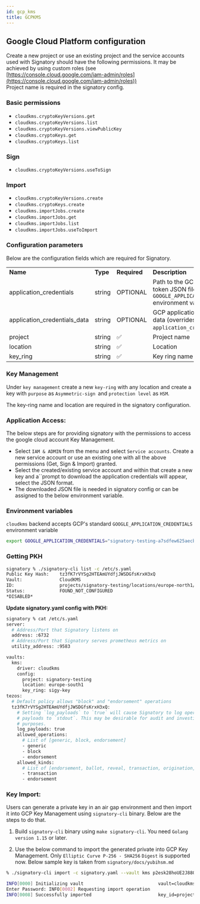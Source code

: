 ```yaml
---
id: gcp_kms
title: GCPKMS
---
```


## **Google Cloud Platform configuration**

Create a new project or use an existing project and the service accounts used with Signatory should have the following permissions. It may be achieved by using custom roles (see [https://console.cloud.google.com/iam-admin/roles](https://console.cloud.google.com/iam-admin/roles)) \
Project name is required in the signatory config.

### **Basic permissions**

* `cloudkms.cryptoKeyVersions.get`
* `cloudkms.cryptoKeyVersions.list`
* `cloudkms.cryptoKeyVersions.viewPublicKey`
* `cloudkms.cryptoKeys.get`
* `cloudkms.cryptoKeys.list`

### **Sign**

* `cloudkms.cryptoKeyVersions.useToSign`

### **Import**

* `cloudkms.cryptoKeyVersions.create`
* `cloudkms.cryptoKeys.create`
* `cloudkms.importJobs.create`
* `cloudkms.importJobs.get`
* `cloudkms.importJobs.list`
* `cloudkms.importJobs.useToImport`

### **Configuration parameters**

Below are the configuration fields which are required for Signatory.

<table>
  <tr>
   <td>
<strong>Name</strong>
   </td>
   <td><strong>Type</strong>
   </td>
   <td><strong>Required</strong>
   </td>
   <td><strong>Description</strong>
   </td>
  </tr>
  <tr>
   <td>application_credentials
   </td>
   <td>string
   </td>
   <td>OPTIONAL
   </td>
   <td>Path to the GCP application token JSON file (overrides <code>GOOGLE_APPLICATION_CREDENTIALS</code> environment variable)
   </td>
  </tr>
  <tr>
   <td>application_credentials_data
   </td>
   <td>string
   </td>
   <td>OPTIONAL
   </td>
   <td>GCP application token JSON data (overrides <code>application_credentials</code>)
   </td>
  </tr>
  <tr>
   <td>project
   </td>
   <td>string
   </td>
   <td>✅
   </td>
   <td>Project name
   </td>
  </tr>
  <tr>
   <td>location
   </td>
   <td>string
   </td>
   <td>✅
   </td>
   <td>Location
   </td>
  </tr>
  <tr>
   <td>key_ring
   </td>
   <td>string
   </td>
   <td>✅
   </td>
   <td>Key ring name
   </td>
  </tr>
</table>

### **Key Management**

Under `key management` create a new `key-ring` with any location and create a key with `purpose` as `Asymmetric-sign `and `protection level` as `HSM`.

The key-ring name and location are required in the signatory configuration.

### **Application Access:**

The below steps are for providing signatory with the permissions to access the google cloud account Key Management.

* Select `IAM & ADMIN` from the menu and select `Service accounts`. Create a new service account or use an existing one with all the above permissions (Get, Sign & Import) granted.
* Select the created/existing service account and within that create a new key and a``prompt to download the application credentials will appear, select the JSON format.
* The downloaded JSON file is needed in signatory config or can be assigned to the below environment variable.

### **Environment variables**

`cloudkms` backend accepts GCP's standard `GOOGLE_APPLICATION_CREDENTIALS` environment variable

```sh
export GOOGLE_APPLICATION_CREDENTIALS="signatory-testing-a7sdfew625aecb.json"
```

### **Getting PKH**

```sh
signatory % ./signatory-cli list -c /etc/s.yaml
Public Key Hash:    tz3fK7rVYSg2HTEAmUYdfjJWSDGfsKrxH3xQ
Vault:              CloudKMS
ID:                 projects/signatory-testing/locations/europe-north1/keyRings/sigy-key/cryptoKeys/sigyhsm/cryptoKeyVersions/4
Status:             FOUND_NOT_CONFIGURED
*DISABLED*
```

**Update signatory.yaml config with PKH:**

```sh
signatory % cat /etc/s.yaml 
server:
  # Address/Port that Signatory listens on
  address: :6732
  # Address/Port that Signatory serves prometheus metrics on
  utility_address: :9583

vaults:
  kms:
    driver: cloudkms
    config:
      project: signatory-testing
      location: europe-south1
      key_ring: sigy-key
tezos:
  # Default policy allows "block" and "endorsement" operations
  tz3fK7rVYSg2HTEAmUYdfjJWSDGfsKrxH3xQ:
    # Setting `log_payloads` to `true` will cause Signatory to log operation
    # payloads to `stdout`. This may be desirable for audit and investigative
    # purposes.
    log_payloads: true
    allowed_operations:
      # List of [generic, block, endorsement]
      - generic
      - block
      - endorsement
    allowed_kinds:
      # List of [endorsement, ballot, reveal, transaction, origination, delegation, seed_nonce_revelation, activate_account]
      - transaction
      - endorsement
```

### **Key Import:**

Users can generate a private key in an air gap environment and then import it into GCP Key Management using `signatory-cli` binary. Below are the steps to do that.

1. Build `signatory-cli` binary using `make signatory-cli`. You need `Golang version 1.15` or later.

2. Use the below command to import the generated private into GCP Key Management. Only `Elliptic Curve P-256 - SHA256` `Digest` is supported now. Below sample key is taken from `signatory/docs/yubihsm.md`

```sh
% ./signatory-cli import -c signatory.yaml --vault kms p2esk28hoUE2J88QNFj2aDX2pjzL7wcVh2g8tkEwtWWguby9M3FHUgSbzvF2Sd7wQ4Kd8crFwvto6gF3otcBuo4T

INFO[0000] Initializing vault                            vault=cloudkms vault_name=kms
Enter Password: INFO[0002] Requesting import operation                   pkh=tz3be5v4ZWL3zQYUZoLWJQy8P3H6RJryVVXn vault=CloudKMS vault_name=projects/signatory-testing/locations/europe-north1/keyRings/sign-ring
INFO[0008] Successfully imported                         key_id=projects/signatory-testing/locations/europe-north1/keyRings/sign-ring/cryptoKeys/signatory-imported-215FwcXxhLdlr9IYwzA31vwANmy/cryptoKeyVersions/1 pkh=tz3be5v4ZWL3zQYUZoLWJQy8P3H6RJryVVXn vault=CloudKMS vault_name=projects/signatory-testing/locations/europe-north1/keyRings/sign-ring
